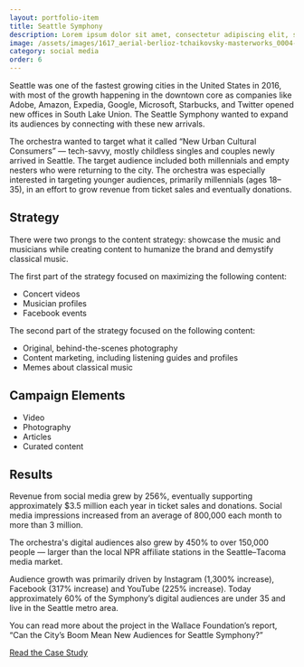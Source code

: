 ```yaml
---
layout: portfolio-item
title: Seattle Symphony
description: Lorem ipsum dolor sit amet, consectetur adipiscing elit, sed do eiusmod tempor incididunt ut labore et dolore magna aliqua.
image: /assets/images/1617_aerial-berlioz-tchaikovsky-masterworks_0004-lores.jpg
category: social media
order: 6
---
```


Seattle was one of the fastest growing cities in the United States in 2016, with most of the growth happening in the downtown core as companies like Adobe, Amazon, Expedia, Google, Microsoft, Starbucks, and Twitter opened new offices in South Lake Union. The Seattle Symphony wanted to expand its audiences by connecting with these new arrivals.

The orchestra wanted to target what it called “New Urban Cultural Consumers” — tech-savvy, mostly childless singles and couples newly arrived in Seattle. The target audience included both millennials and empty nesters who were returning to the city. The orchestra was especially interested in targeting younger audiences, primarily millennials (ages 18–35), in an effort to grow revenue from ticket sales and eventually donations.

## Strategy

There were two prongs to the content strategy: showcase the music and musicians while creating content to humanize the brand and demystify classical music.

The first part of the strategy focused on maximizing the following content:

* Concert videos
* Musician profiles
* Facebook events

The second part of the strategy focused on the following content:

* Original, behind-the-scenes photography
* Content marketing, including listening guides and profiles
* Memes about classical music

## Campaign Elements

* Video
* Photography
* Articles
* Curated content

## Results

Revenue from social media grew by 256%, eventually supporting approximately $3.5 million each year in ticket sales and donations. Social media impressions increased from an average of 800,000 each month to more than 3 million.

The orchestra's digital audiences also grew by 450% to over 150,000 people — larger than the local NPR affiliate stations in the Seattle–Tacoma media market.

Audience growth was primarily driven by Instagram (1,300% increase), Facebook (317% increase) and YouTube (225% increase). Today approximately 60% of the Symphony’s digital audiences are under 35 and live in the Seattle metro area.

You can read more about the project in the Wallace Foundation’s report, “Can the City’s Boom Mean New Audiences for Seattle Symphony?”

<a class="button is-rounded is-primary" href="https://www.wallacefoundation.org/knowledge-center/pages/can-the-citys-boom-mean-new-audiences-for-seattle-symphony.aspx">Read the Case Study</a>
